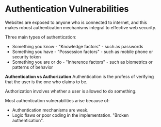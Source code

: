 # Authentication Vulnerabilities

Websites are exposed to anyone who is connected to internet, and this makes robust authentication mechanisms integral to effective web security.

Three main types of authentication:
- Something you know - "Knowledge factors" - such as passwords
- Something you have - "Possession factors" - such as mobile phone or security token
- Something you are or do - "Inherence factors" - such as biometrics or patterns of behavior

**Authentication vs Authorization**
Authentication is the profess of verifying that the user is the one who claims to be. 

Authorization involves whether a user is allowed to do something.

Most authentication vulnerabilities arise because of:
- Authentication mechanisms are weak.
- Logic flaws or poor coding in the implementation. "Broken authentication".

